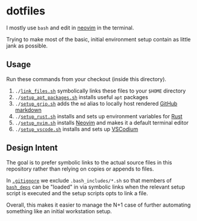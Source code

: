 # dotfiles

I mostly use `bash` and edit in [neovim](https://neovim.io/) in the terminal.

Trying to make most of the basic, initial environment setup contain as little
jank as possible.

## Usage

Run these commands from your checkout (inside this directory).

1. `./`[`link_files.sh`](link_files.sh) symbolically links these files to your
`$HOME` directory
1. `./`[`setup_apt_packages.sh`](setup_apt_packages.sh) installs useful `apt`
packages
1. `./`[`setup_grip.sh`](setup_grip.sh) adds the `md` alias to locally host
rendered [GitHub markdown](https://github.github.com/gfm/)
1. `./`[`setup_rust.sh`](setup_rust.sh) installs and sets up environment
variables for [Rust](https://www.rust-lang.org/)
1. `./`[`setup_nvim.sh`](setup_nvim.sh) installs [Neovim](https://neovim.io/)
and makes it a default terminal editor
1. `./`[`setup_vscode.sh`](setup_vscode.sh) installs and sets up [VSCodium](https://vscodium.com/)

## Design Intent

The goal is to prefer symbolic links to the actual source files in this
repository rather than relying on copies or appends to files.

In [`.gitignore`](.gitignore) we exclude `.bash_includes/*.sh` so that members
of [`bash_deps`](bash_deps) can be "loaded" in via symbolic links when the
relevant setup script is executed and the setup scripts opts to link a file.

Overall, this makes it easier to manage the N+1 case of further automating
something like an initial workstation setup.
